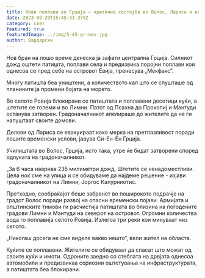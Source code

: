 ```yaml
---
title: Нови поплави во Грција – критична состојба во Волос, Лариса и на островот Евија
date: 2023-09-29T15:45:33.379Z
category: свет
featured: true
featuredImage: ../img/5-45-gr-nev.jpg
author: Вардарски
---
```

Нов бран на лошо време денеска ја зафати централна Грција. Силниот дожд оштети патишта, поплави села и предизвика поројни поплави кои однесоа се пред себе на островот Евија, пренесува „Мекфакс“.

Многу патишта беа уништени, а количеството кал што се спушташе од планините ја промени бојата на морето.

Во селото Ровија блокирани се патиштата и поплавени десетици куќи, а штетите се големи и во Лимни. Патот од Псахна до Прокопиј и Мантуди останува затворен. Градоначалникот апелираше до жителите да не ги напуштаат своите домови.

Делови од Лариса се евакуираат како мерка на претпазливост поради лошите временски услови, јавува Си-Ен-Ен Грција.

Училиштата во Волос, Грција, исто така, утре ќе бидат затворени според одлуката на градоначалникот.

„За 6 часа наврнаа 235 милиметри дожд. Штетите се ненадоместливи. Цела ноќ сме на улица и се обидуваме да најдеме решение - изјави градоначалникот на Лимни, Јоргос Капурниотис.

Претходно, сообраќајот беше забранет во поширокото подрачје на градот Волос поради развој на опасни временски појави. Армијата и општинските тимови ги расчистија патиштата во близина на погодените градови Лимни и Мантуди на северот на островот. Огромни количества вода го поплавија селото Ровија. Излегоа три реки кои минуваат низ селото.

„Никогаш досега не сме виделе вакво нешто“, вели жител на областа.

Куќите се поплавени. Жителите се обидуваат да спасат што можат од своите куќи и имоти. Одроните заедно со стеблата на дрвјата однесоа автомобили и предизвикаа сериозни оштетувања на инфраструктурата, а патиштата беа блокирани.
